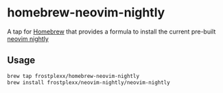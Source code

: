 # homebrew-neovim-nightly

A tap for [Homebrew](https://brew.sh) that provides a formula to install the
current pre-built
[neovim nightly](https://github.com/neovim/neovim/releases/tag/nightly)

## Usage

```bash
brew tap frostplexx/homebrew-neovim-nightly
brew install frostplexx/neovim-nightly/neovim-nightly
```
